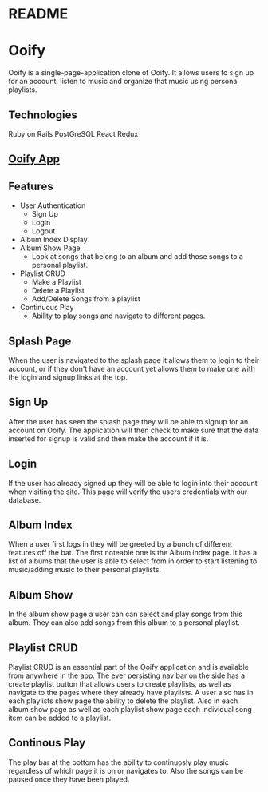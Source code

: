 # README

<h1>Ooify</h1>

Ooify is a single-page-application clone of Ooify. It allows users to sign up for an account, listen to music and organize that music using personal playlists.

<h2>Technologies</h2>
Ruby on Rails
PostGreSQL
React
Redux

<h2>
    <a href="https://ooify.herokuapp.com">
        Ooify App
    </a>
</h2>

<h2>Features</h2>
<ul>
    <li>
        User Authentication
        <ul>
            <li>
                Sign Up
            </li>
            <li>
                Login
            </li>
            <li>
                Logout
            </li>
        </ul>
    </li>
    <li>
        Album Index Display
    </li>
    <li>
        Album Show Page
        <ul>
            <li>
                Look at songs that belong to an album and add those songs to a personal playlist.
            </li>
        </ul>
    </li>
    <li>
        Playlist CRUD
        <ul>
            <li>
                Make a Playlist
            </li>
            <li>
                Delete a Playlist
            </li>
            <li>
                Add/Delete Songs from a playlist
            </li>
        </ul>
    </li>
    <li>
        Continuous Play
        <ul>
            <li>
                Ability to play songs and navigate to different pages.
            </li>
        </ul>
    </li>
</ul>



<h2>Splash Page</h2>
When the user is navigated to the splash page it allows them to login to their account, 
or if they don't have an account yet allows them to make one with the login and signup links at the top.

<h2>Sign Up</h2>
After the user has seen the splash page they will be able to signup for an account on Ooify. The application
will then check to make sure that the data inserted for signup is valid and then make the account if it is.

<h2>Login</h2>
If the user has already signed up they will be able to login into their account when visiting the site. This page
will verify the users credentials with our database.

<img src="http://www.giphy.com/gifs/NJ5tsUwMtrAai8rpIp" alt="">

<h2>Album Index</h2>
When a user first logs in they will be greeted by a bunch of different features off the bat.
The first noteable one is the Album index page. It has a list of albums that the user is able to select from
in order to start listening to music/adding music to their personal playlists.

<h2>Album Show</h2>
In the album show page a user can can select and play songs from this album. 
They can also add songs from this album to a personal playlist.

<h2>Playlist CRUD</h2>
Playlist CRUD is an essential part of the Ooify application and is available from anywhere in the app.
The ever persisting nav bar on the side has a create playlist button that allows users to create playlists,
as well as navigate to the pages where they already have playlists.
A user also has in each playlists show page the ability to delete the playlist.
Also in each album show page as well as each playlist show page each individual song item can be added to a playlist.

<h2>Continous Play</h2>
The play bar at the bottom has the ability to continuosly play music regardless of which page it is on or navigates to.
Also the songs can be paused once they have been played.
